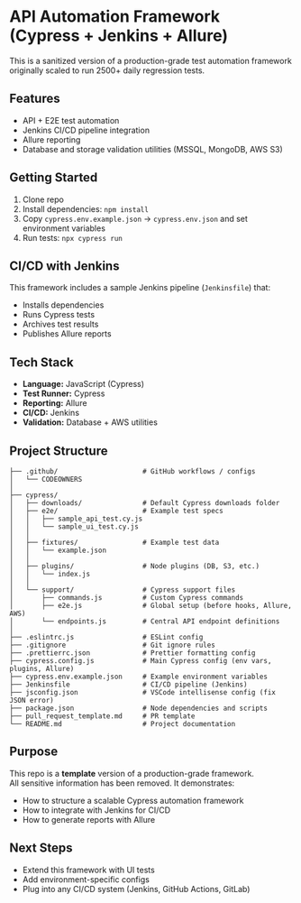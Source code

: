 # API Automation Framework (Cypress + Jenkins + Allure)

This is a sanitized version of a production-grade test automation framework
originally scaled to run 2500+ daily regression tests.

## Features
- API + E2E test automation
- Jenkins CI/CD pipeline integration
- Allure reporting
- Database and storage validation utilities (MSSQL, MongoDB, AWS S3)

## Getting Started
1. Clone repo
2. Install dependencies: `npm install`
3. Copy `cypress.env.example.json` → `cypress.env.json` and set environment variables
4. Run tests: `npx cypress run`

## CI/CD with Jenkins
This framework includes a sample Jenkins pipeline (`Jenkinsfile`) that:
- Installs dependencies
- Runs Cypress tests
- Archives test results
- Publishes Allure reports

## Tech Stack
- **Language:** JavaScript (Cypress)
- **Test Runner:** Cypress
- **Reporting:** Allure
- **CI/CD:** Jenkins
- **Validation:** Database + AWS utilities


## Project Structure
```CYPRESS_API_FRAMEWORK_TEMPLATE/
├── .github/                     # GitHub workflows / configs
│   └── CODEOWNERS
│
├── cypress/
│   ├── downloads/               # Default Cypress downloads folder
│   ├── e2e/                     # Example test specs
│   │   ├── sample_api_test.cy.js
│   │   └── sample_ui_test.cy.js
│   │
│   ├── fixtures/                # Example test data
│   │   └── example.json
│   │
│   ├── plugins/                 # Node plugins (DB, S3, etc.)
│   │   └── index.js
│   │
│   └── support/                 # Cypress support files
│       ├── commands.js          # Custom Cypress commands
│       ├── e2e.js               # Global setup (before hooks, Allure, AWS)
│       └── endpoints.js         # Central API endpoint definitions
│
├── .eslintrc.js                 # ESLint config
├── .gitignore                   # Git ignore rules
├── .prettierrc.json             # Prettier formatting config
├── cypress.config.js            # Main Cypress config (env vars, plugins, Allure)
├── cypress.env.example.json     # Example environment variables
├── Jenkinsfile                  # CI/CD pipeline (Jenkins)
├── jsconfig.json                # VSCode intellisense config (fix JSON error)
├── package.json                 # Node dependencies and scripts
├── pull_request_template.md     # PR template
└── README.md                    # Project documentation
```
## Purpose
This repo is a **template** version of a production-grade framework.  
All sensitive information has been removed. It demonstrates:
- How to structure a scalable Cypress automation framework
- How to integrate with Jenkins for CI/CD
- How to generate reports with Allure

## Next Steps
- Extend this framework with UI tests
- Add environment-specific configs
- Plug into any CI/CD system (Jenkins, GitHub Actions, GitLab)
